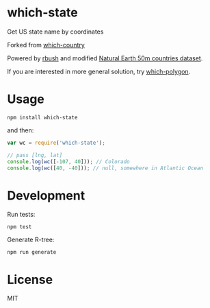 # which-state

Get US state name by coordinates

Forked from [which-country](https://github.com/vkurchatkin/which-country)

Powered by [rbush](https://github.com/mourner/rbush) and modified
[Natural Earth 50m countries dataset](http://www.naturalearthdata.com/downloads/50m-cultural-vectors/50m-admin-0-countries-2/).

If you are interested in more general solution, try [which-polygon](https://github.com/mapbox/which-polygon).

# Usage

```
npm install which-state
```

and then:

```javascript
var wc = require('which-state');

// pass [lng, lat]
console.log(wc([-107, 40])); // Colorado
console.log(wc([40, -40])); // null, somewhere in Atlantic Ocean
```

# Development

Run tests:

```
npm test
```

Generate R-tree:

```
npm run generate
```


# License

MIT
